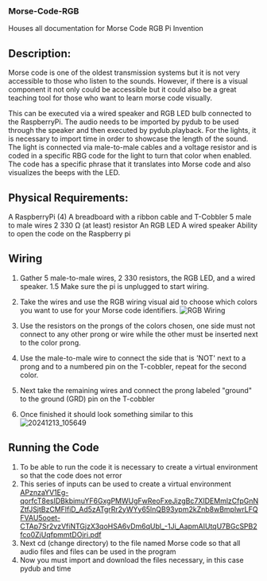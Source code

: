 
### Morse-Code-RGB
Houses all documentation for Morse Code RGB Pi Invention 


## Description: 
Morse code is one of the oldest transmission systems but it is not very accessible to those who listen to the sounds. However, if there is a visual component it not only could be accessible but it could also be a great teaching tool for those who want to learn morse code visually. 

This can be executed via a wired speaker and RGB LED bulb connected to the RaspberryPi. The audio needs to be imported by pydub to be used through the speaker and then executed by pydub.playback. For the lights, it is necessary to import time in order to showcase the length of the sound. The light is connected via male-to-male cables and a voltage resistor and is coded in a specific RBG code for the light to turn that color when enabled. The code has a specific phrase that it translates into Morse code and also visualizes the beeps with the LED. 

## Physical Requirements:
A RaspberryPi (4)
A breadboard with a ribbon cable and T-Cobbler 
5 male to male wires
2 330 Ω (at least) resistor
An RGB LED
A wired speaker
Ability to open the code on the Raspberry pi

## Wiring 
1. Gather 5 male-to-male wires, 2 330 resistors, the RGB LED, and a wired speaker. 
1.5 Make sure the pi is unplugged to start wiring.
2. Take the wires and use the RGB wiring visual aid to choose which colors you want to use for your Morse code identifiers. ![RGB Wiring](https://github.com/user-attachments/assets/5d4a0402-9fd7-41a4-bb7b-1d24700191e8)

3. Use the resistors on the prongs of the colors chosen, one side must not connect to any other prong or wire while the other must be inserted next to the color prong.
4. Use the male-to-male wire to connect the side that is 'NOT' next to a prong and to a numbered pin on the T-cobbler, repeat for the second color.
5. Next take the remaining wires and connect the prong labeled "ground" to the ground (GRD) pin on the T-cobbler 
6. Once finished it should look something similar to this![20241213_105649](https://github.com/user-attachments/assets/2a9bec96-de37-4e90-9c5d-5988e89f189f)

## Running the Code
1. To be able to run the code it is necessary to create a virtual environment so that the code does not error 
2. This series of inputs can be used to create a virtual environment 
[APznzaYV1Eg-qorfcT8esIDBkbimuYF6GxgPMWUgFwReoFxeJizgBc7XIDEMmlzCfpGnNZtfJSjtBzCMFlfiD_Ad5zATgrRr2yWYy65lnQB93ypm2kZnb8wBmplwrLFQFVAU5ooet-CTAp7Sr2vzVfiNTGjzX3qoHSA6vDm6qUbl_-1Ji_AapmAIUtqU7BGcSPB2fco0ZjUqfpmmtDOjri.pdf](https://github.com/user-attachments/files/18156296/APznzaYV1Eg-qorfcT8esIDBkbimuYF6GxgPMWUgFwReoFxeJizgBc7XIDEMmlzCfpGnNZtfJSjtBzCMFlfiD_Ad5zATgrRr2yWYy65lnQB93ypm2kZnb8wBmplwrLFQFVAU5ooet-CTAp7Sr2vzVfiNTGjzX3qoHSA6vDm6qUbl_-1Ji_AapmAIUtqU7BGcSPB2fco0ZjUqfpmmtDOjri.pdf)
3. Next cd (change directory) to the file named Morse code so that all audio files and files can be used in the program
4. Now you must import and download the files necessary, in this case pydub and time 
